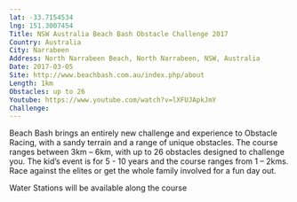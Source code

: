 ```yaml
---
lat: -33.7154534
lng: 151.3007454
Title: NSW Australia Beach Bash Obstacle Challenge 2017
Country: Australia
City: Narrabeen
Address: North Narrabeen Beach, North Narrabeen, NSW, Australia
Date: 2017-03-05
Site: http://www.beachbash.com.au/index.php/about
Length: 1km
Obstacles: up to 26
Youtube: https://www.youtube.com/watch?v=lXFUJApkJmY
Challenge:
---
```


Beach Bash brings an entirely new challenge and experience to Obstacle Racing, with a sandy terrain and a range of unique obstacles. The course ranges between 3km – 6km, with up to 26 obstacles designed to challenge you. The kid’s event is for 5 - 10 years and the course ranges from 1 – 2kms. Race against the elites or get the whole family involved for a fun day out.

Water Stations will be available along the course